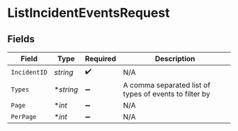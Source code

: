 # ListIncidentEventsRequest


## Fields

| Field                                                  | Type                                                   | Required                                               | Description                                            |
| ------------------------------------------------------ | ------------------------------------------------------ | ------------------------------------------------------ | ------------------------------------------------------ |
| `IncidentID`                                           | *string*                                               | :heavy_check_mark:                                     | N/A                                                    |
| `Types`                                                | **string*                                              | :heavy_minus_sign:                                     | A comma separated list of types of events to filter by |
| `Page`                                                 | **int*                                                 | :heavy_minus_sign:                                     | N/A                                                    |
| `PerPage`                                              | **int*                                                 | :heavy_minus_sign:                                     | N/A                                                    |